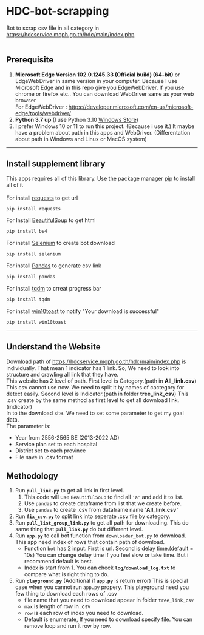 # HDC-bot-scrapping
Bot to scrap csv file in all category in https://hdcservice.moph.go.th/hdc/main/index.php </br></br>

## Prerequisite
1. **Microsoft Edge Version 102.0.1245.33 (Official build) (64-bit)** or EdgeWebDriver in same version in your computer. Because I use Microsoft Edge and in this repo give you EdgeWebDriver. If you use chrome or firefox etc.. You can download WebDriver same as your web browser </br>
For EdgeWebDriver : https://developer.microsoft.com/en-us/microsoft-edge/tools/webdriver/
2. **Python 3.7 up** (I use Python 3.10 [Windows Store](https://apps.microsoft.com/store/detail/python-310/9PJPW5LDXLZ5?hl=en-us&gl=US))
3. I prefer Windows 10 or 11 to run this project. (Because i use it.) It maybe have a problem about path in this apps and WebDriver. (Differentation about path in Windows and Linux or MacOS system)
---
## Install supplement library
This apps requires all of this library. 
Use the package manager [pip](https://pip.pypa.io/en/stable/) to install all of it </br> </br>
For install [requests](https://pypi.org/project/requests/) to get url
```bash
pip install requests
```
For Install [BeautifulSoup](https://www.crummy.com/software/BeautifulSoup/bs4/doc/) to get html
```bash
pip install bs4
```
For install [Selenium](https://selenium-python.readthedocs.io/) to create bot download
```bash
pip install selenium
```
For install [Pandas](https://pandas.pydata.org/) to generate csv link
```bash
pip install pandas
```
For install [tqdm](https://tqdm.github.io/) to crreat progress bar
```bash
pip install tqdm
```
For install [win10toast](https://pypi.org/project/win10toast/) to notify "Your download is successful"
```bash
pip install win10toast
```
---
## Understand the Website
Download path of https://hdcservice.moph.go.th/hdc/main/index.php is individually. That mean 1 indicator has 1 link. So, We need to look into structure and crawling all link that they have. </br>
This website has 2 level of path. First level is Category.(path in **All_link.csv**) This csv cannot use now. We need to split it by names of cactegory for detect easily. Second level is Indicator.(path in folder **tree_link_csv**) This .csv create by the same method as first level to get all download link.(indicator) </br>
In to the download site. We need to set some parameter to get my goal data. </br>
The parameter is:
* Year from 2556-2565 BE (2013-2022 AD)
* Service plan set to each hospital
* District set to each province
* File save in .csv format

## Methodology
1. Run **`pull_link.py`** to get all link in first level. 
   1. This code will use `BeautifulSoup` to find all `'a'` and add it to list.
   2. Use `pandas` to create dataframe from list that we create before.
   3. Use `pandas` to create .csv from dataframe name **'All_link.csv'**
2. Run **`fix_csv.py`** to split link into seperate .csv file by category.
3. Run **`pull_list_group_link.py`** to get all path for downloading. This do same thing that **`pull_link.py`** do but different level.
4. Run **`app.py`** to call bot function from `downloader_bot.py` to download. This app need index of rows that contain path of download.
   * Function `bot` has 2 input. First is url. Second is delay time.(default = 10s) You can change delay time if you feel slow or take time. But i recommend default is best.
   * Index is start from 1. You can check **`log/download_log.txt`** to compare what is right thing to do.
5. Run **`playground.py`** (Additional if **`app.py`** is return error) This is special case when you cannot run `app.py` propery. This playground need you few thing to download each rows of .csv
   * file name that you need to download appear in folder `tree_link_csv`
   * `max` is length of row in .csv
   * `row` is each row of index you need to download.
   * Default is enumerate, If you need to download specify file. You can remove loop and run it row by row.

